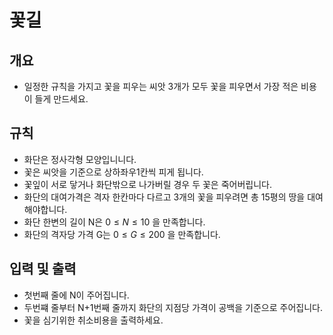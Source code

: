 꽃길
===
## 개요
+ 일정한 규칙을 가지고 꽃을 피우는 씨앗 3개가 모두 꽃을 피우면서 가장 적은 비용이 들게 만드세요.  
## 규칙
+ 화단은 정사각형 모양입니니다.
+ 꽃은 씨앗을 기준으로 상하좌우1칸씩 피게 됩니다.
+ 꽃잎이 서로 닿거나 화단밖으로 나가버릴 경우 두 꽃은 죽어버립니다.
+ 화단의 대여가격은 격자 한칸마다 다르고 3개의 꽃을 피우려면 총 15평의 땅을 대여해야합니다.
+ 화단 한변의 길이 N은 $0 \le N \le 10$ 을 만족합니다.
+ 화단의 격자당 가격 G는 $0 \le G \le 200$ 을 만족합니다.
## 입력 및 출력
+ 첫번째 줄에 N이 주어집니다.
+ 두번쨰 줄부터 N+1번째 줄까지 화단의 지점당 가격이 공백을 기준으로 주어집니다.
+ 꽃을 심기위한 취소비용을 출력하세요.